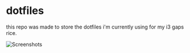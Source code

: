 # dotfiles
this repo was made to store the dotfiles i'm currently using for my i3 gaps rice.


![Screenshots](https://media.discordapp.net/attachments/650152417945714711/692793371747549184/Screenshot_from_2020-03-26_10-52-22.png?width=1058&height=595)
